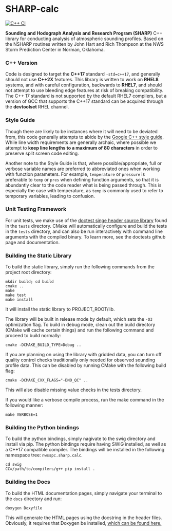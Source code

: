 # SHARP-calc
[![C++ CI](https://github.com/keltonhalbert/SHARP-calc/actions/workflows/cmake.yml/badge.svg)](https://github.com/keltonhalbert/SHARP-calc/actions/workflows/cmake.yml)


**Sounding and Hodograph Analysis and Research Program (SHARP)** C++ library for conducting analysis of atmospheric sounding profiles. Based on the NSHARP routines written by John Hart and Rich Thompson at the NWS Storm Prediction Center in Norman, Oklahoma. 

### C++ Version
Code is designed to target the **C++17** standard `-std=c++17`, and generally should not use **C++2X** features. This library is written to work on **RHEL8** systems, and with careful configuration, backwards to **RHEL7**, and should not attempt to use bleeding edge features at risk of breaking compatibility. The C++ 17 standard is not supported by the default RHEL7 compilers, but a version of GCC that supports the C++17 standard can be acquired through the **__devtoolset__** RHEL channel. 

### Style Guide
Though there are likely to be instances where it will need to be deviated from, this code generally attempts to abide by the [Google C++ style guide](https://google.github.io/styleguide/cppguide.html). While line width requirements are generally archaic, where possible we attempt to __keep line lengths to a maximum of 80 characters__ in order to preserve split screen code editing.  

Another note to the Style Guide is that, where possible/appropriate, full or verbose variable names are preferred to abbreviated ones when working with function parameters. For example, `temperature` or `pressure` is preferable to `temp` or `pres` when defining function arguments, so that it is abundantly clear to the code reader what is being passed through. This is especially the case with temperature, as `temp` is commonly used to refer to temporary variables, leading to confusion. 


### Unit Testing Framework
For unit tests, we make use of the [doctest singe header source library](https://github.com/doctest/doctest) found in the `tests` directory. CMake will automatically configure and build the tests in the `tests` directory, and can also be run interactively with command line arguments with the compiled binary. To learn more, see the doctests github page and documentation. 

### Building the Static Library
To build the static library, simply run the following commands from the project root directory:
```
mkdir build; cd build
cmake .. 
make
make test
make install
```
It will install the static library to PROJECT_ROOT/lib.

The library will be built in release mode by default, which sets the `-O3` optimization flag. To build in debug mode, clean out the build directory (CMake will cache certain things) and run the following command and proceed to build normally:
```
cmake -DCMAKE_BUILD_TYPE=Debug ..
```

If you are planning on using the library with gridded data, you can turn off quality control checks traditionally only needed for observed sounding profile data. This can be disabled by running CMake with the following build flag:
```
cmake -DCMAKE_CXX_FLAGS="-DNO_QC" ..
```
This will also disable missing value checks in the tests directory.

If you would like a verbose compile process, run the make command in the following manner:
```
make VERBOSE=1
```

### Building the Python bindings
To build the python bindings, simply nagivate to the swig directory and install via pip. The python bindings require having SWIG installed, as well as a C++17 compatible compiler. The bindings will be installed in the following namespace tree: ```nwsspc.sharp.calc```.
```
cd swig
CC=/path/to/compilers/g++ pip install .
```


### Building the Docs
To build the HTML documentation pages, simply navigate your terminal to the `docs` directory and run:

```doxygen Doxyfile```

This will generate the HTML pages using the docstring in the header files. Obviously, it requires that Doxygen be installed, [which can be found here.](https://doxygen.nl/) 

